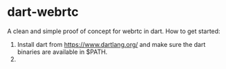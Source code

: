 dart-webrtc
===========
A clean and simple proof of concept for webrtc in dart.
How to get started:

1. Install dart from https://www.dartlang.org/ and make sure the dart binaries are available in $PATH.
2. 
